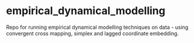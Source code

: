 # empirical_dynamical_modelling
Repo for running empirical dynamical modelling techniques on data - using convergent cross mapping, simplex and lagged coordinate embedding. 
